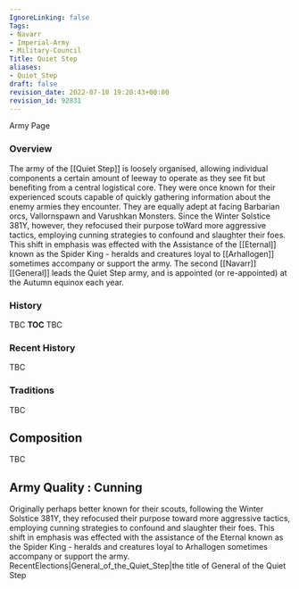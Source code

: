 ```yaml
---
IgnoreLinking: false
Tags:
- Navarr
- Imperial-Army
- Military-Council
Title: Quiet Step
aliases:
- Quiet_Step
draft: false
revision_date: 2022-07-10 19:20:43+00:00
revision_id: 92831
---
```


Army Page
### Overview
The army of the [[Quiet Step]] is loosely organised, allowing individual components a certain amount of leeway to operate as they see fit but benefiting from a central logistical core. They were once known for their experienced scouts capable of quickly gathering information about the enemy armies they encounter. They are equally adept at facing Barbarian orcs, Vallornspawn and Varushkan Monsters. Since the Winter Solstice 381Y, however, they refocused their purpose toWard more aggressive tactics, employing cunning strategies to confound and slaughter their foes. This shift in emphasis was effected with the Assistance of the [[Eternal]] known as the Spider King - heralds and creatures loyal to [[Arhallogen]] sometimes accompany or support the army.
The second [[Navarr]] [[General]] leads the Quiet Step army, and is appointed (or re-appointed) at the Autumn equinox each year.
### History
TBC
__TOC__
TBC
### Recent History
TBC
### Traditions
TBC
## Composition
TBC
## Army Quality : Cunning
Originally perhaps better known for their scouts, following the Winter Solstice 381Y, they refocused their purpose toward more aggressive tactics, employing cunning strategies to confound and slaughter their foes. This shift in emphasis was effected with the assistance of the Eternal known as the Spider King - heralds and creatures loyal to Arhallogen sometimes accompany or support the army.
RecentElections|General_of_the_Quiet_Step|the title of General of the Quiet Step